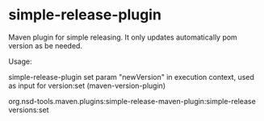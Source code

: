 simple-release-plugin
=====================

Maven plugin for simple releasing. It only updates automatically pom version as be needed.

Usage:

simple-release-plugin set param "newVersion" in execution context, used as input for version:set (maven-version-plugin)

org.nsd-tools.maven.plugins:simple-release-maven-plugin:simple-release versions:set